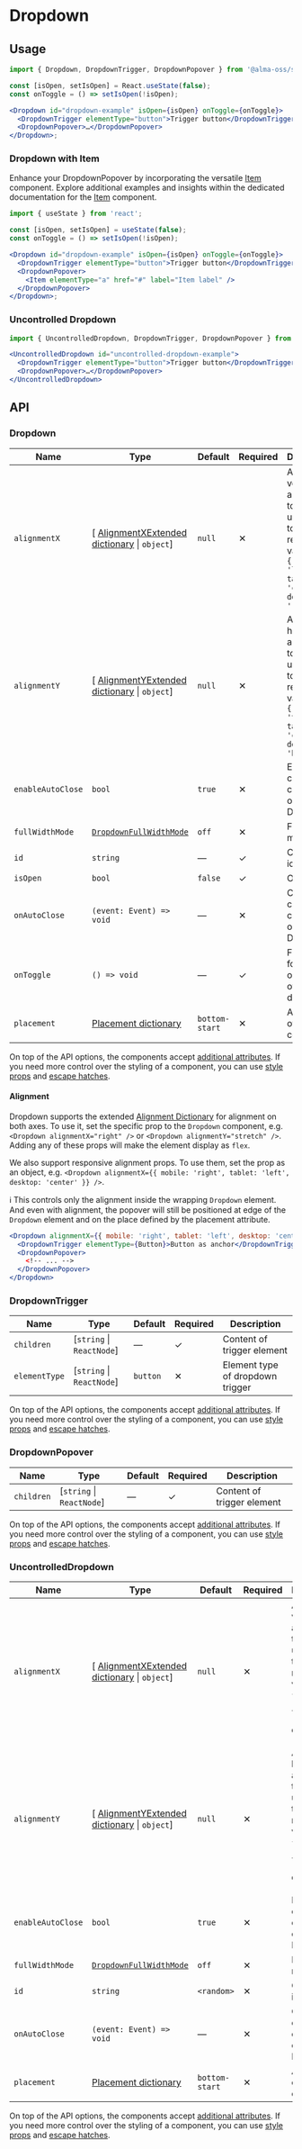 # Dropdown

## Usage

```jsx
import { Dropdown, DropdownTrigger, DropdownPopover } from '@alma-oss/spirit-web-react/components';
```

```jsx
const [isOpen, setIsOpen] = React.useState(false);
const onToggle = () => setIsOpen(!isOpen);

<Dropdown id="dropdown-example" isOpen={isOpen} onToggle={onToggle}>
  <DropdownTrigger elementType="button">Trigger button</DropdownTrigger>
  <DropdownPopover>…</DropdownPopover>
</Dropdown>;
```

### Dropdown with Item

Enhance your DropdownPopover by incorporating the versatile [Item][item] component.
Explore additional examples and insights within the dedicated documentation for the [Item][item] component.

```jsx
import { useState } from 'react';

const [isOpen, setIsOpen] = useState(false);
const onToggle = () => setIsOpen(!isOpen);

<Dropdown id="dropdown-example" isOpen={isOpen} onToggle={onToggle}>
  <DropdownTrigger elementType="button">Trigger button</DropdownTrigger>
  <DropdownPopover>
    <Item elementType="a" href="#" label="Item label" />
  </DropdownPopover>
</Dropdown>;
```

### Uncontrolled Dropdown

```jsx
import { UncontrolledDropdown, DropdownTrigger, DropdownPopover } from '@alma-oss/spirit-web-react/components';
```

```jsx
<UncontrolledDropdown id="uncontrolled-dropdown-example">
  <DropdownTrigger elementType="button">Trigger button</DropdownTrigger>
  <DropdownPopover>…</DropdownPopover>
</UncontrolledDropdown>
```

## API

### Dropdown

| Name              | Type                                                                  | Default        | Required | Description                                                                                                                               |
| ----------------- | --------------------------------------------------------------------- | -------------- | -------- | ----------------------------------------------------------------------------------------------------------------------------------------- |
| `alignmentX`      | \[ [AlignmentXExtended dictionary][dictionary-alignment] \| `object`] | `null`         | ✕        | Apply vertical alignment to trigger, use object to set responsive values, e.g. `{ mobile: 'left', tablet: 'center', desktop: 'right' }`   |
| `alignmentY`      | \[ [AlignmentYExtended dictionary][dictionary-alignment] \| `object`] | `null`         | ✕        | Apply horizontal alignment to trigger, use object to set responsive values, e.g. `{ mobile: 'top', tablet: 'center', desktop: 'bottom' }` |
| `enableAutoClose` | `bool`                                                                | `true`         | ✕        | Enables close on click outside of Dropdown                                                                                                |
| `fullWidthMode`   | [`DropdownFullWidthMode`][dropdown-fullwidth-mode]                    | `off`          | ✕        | Full-width mode                                                                                                                           |
| `id`              | `string`                                                              | —              | ✓        | Component id                                                                                                                              |
| `isOpen`          | `bool`                                                                | `false`        | ✓        | Open state                                                                                                                                |
| `onAutoClose`     | `(event: Event) => void`                                              | —              | ✕        | Callback on close on click outside of Dropdown                                                                                            |
| `onToggle`        | `() => void`                                                          | —              | ✓        | Function for toggle open state of dropdown                                                                                                |
| `placement`       | [Placement dictionary][dictionary-placement]                          | `bottom-start` | ✕        | Alignment of the component                                                                                                                |

On top of the API options, the components accept [additional attributes][readme-additional-attributes].
If you need more control over the styling of a component, you can use [style props][readme-style-props]
and [escape hatches][readme-escape-hatches].

#### Alignment

Dropdown supports the extended [Alignment Dictionary][dictionary-alignment] for alignment on both axes. To use it, set the
specific prop to the `Dropdown` component, e.g. `<Dropdown alignmentX="right" />` or `<Dropdown alignmentY="stretch" />`. Adding
any of these props will make the element display as `flex`.

We also support responsive alignment props. To use them, set the prop as an object,
e.g. `<Dropdown alignmentX={{ mobile: 'right', tablet: 'left', desktop: 'center' }} />`.

ℹ️ This controls only the alignment inside the wrapping `Dropdown` element. And even with alignment, the popover will still be positioned
at edge of the `Dropdown` element and on the place defined by the placement attribute.

```jsx
<Dropdown alignmentX={{ mobile: 'right', tablet: 'left', desktop: 'center' }} alignmentY="center" id="#dropdown-alignment">
  <DropdownTrigger elementType={Button}>Button as anchor</DropdownTrigger>
  <DropdownPopover>
    <!-- ... -->
  </DropdownPopover>
</Dropdown>
```

### DropdownTrigger

| Name          | Type                       | Default  | Required | Description                      |
| ------------- | -------------------------- | -------- | -------- | -------------------------------- |
| `children`    | \[`string` \| `ReactNode`] | —        | ✓        | Content of trigger element       |
| `elementType` | \[`string` \| `ReactNode`] | `button` | ✕        | Element type of dropdown trigger |

On top of the API options, the components accept [additional attributes][readme-additional-attributes].
If you need more control over the styling of a component, you can use [style props][readme-style-props]
and [escape hatches][readme-escape-hatches].

### DropdownPopover

| Name       | Type                       | Default | Required | Description                |
| ---------- | -------------------------- | ------- | -------- | -------------------------- |
| `children` | \[`string` \| `ReactNode`] | —       | ✓        | Content of trigger element |

On top of the API options, the components accept [additional attributes][readme-additional-attributes].
If you need more control over the styling of a component, you can use [style props][readme-style-props]
and [escape hatches][readme-escape-hatches].

### UncontrolledDropdown

| Name              | Type                                                                  | Default        | Required | Description                                                                                                                               |
| ----------------- | --------------------------------------------------------------------- | -------------- | -------- | ----------------------------------------------------------------------------------------------------------------------------------------- |
| `alignmentX`      | \[ [AlignmentXExtended dictionary][dictionary-alignment] \| `object`] | `null`         | ✕        | Apply vertical alignment to trigger, use object to set responsive values, e.g. `{ mobile: 'left', tablet: 'center', desktop: 'right' }`   |
| `alignmentY`      | \[ [AlignmentYExtended dictionary][dictionary-alignment] \| `object`] | `null`         | ✕        | Apply horizontal alignment to trigger, use object to set responsive values, e.g. `{ mobile: 'top', tablet: 'center', desktop: 'bottom' }` |
| `enableAutoClose` | `bool`                                                                | `true`         | ✕        | Enables close on click outside of Dropdown                                                                                                |
| `fullWidthMode`   | [`DropdownFullWidthMode`][dropdown-fullwidth-mode]                    | `off`          | ✕        | Full-width mode                                                                                                                           |
| `id`              | `string`                                                              | `<random>`     | ✕        | Component id                                                                                                                              |
| `onAutoClose`     | `(event: Event) => void`                                              | —              | ✕        | Callback on close on click outside of Dropdown                                                                                            |
| `placement`       | [Placement dictionary][dictionary-placement]                          | `bottom-start` | ✕        | Alignment of the component                                                                                                                |

On top of the API options, the components accept [additional attributes][readme-additional-attributes].
If you need more control over the styling of a component, you can use [style props][readme-style-props]
and [escape hatches][readme-escape-hatches].

[dictionary-alignment]: https://github.com/lmc-eu/spirit-design-system/tree/main/docs/DICTIONARIES.md#alignment
[dictionary-placement]: https://github.com/lmc-eu/spirit-design-system/tree/main/docs/DICTIONARIES.md#placement
[dropdown-fullwidth-mode]: https://github.com/lmc-eu/spirit-design-system/blob/main/packages/web-react/src/types/dropdown.ts#L19
[item]: https://github.com/lmc-eu/spirit-design-system/blob/main/packages/web-react/src/components/Item/README.md
[readme-additional-attributes]: https://github.com/lmc-eu/spirit-design-system/blob/main/packages/web-react/README.md#additional-attributes
[readme-escape-hatches]: https://github.com/lmc-eu/spirit-design-system/blob/main/packages/web-react/README.md#escape-hatches
[readme-style-props]: https://github.com/lmc-eu/spirit-design-system/blob/main/packages/web-react/README.md#style-props
